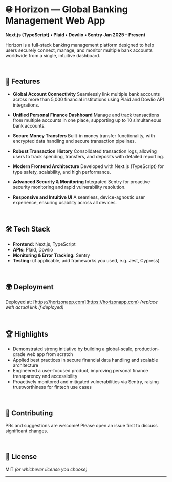 # 🌐 Horizon — Global Banking Management Web App

**Next.js (TypeScript) • Plaid • Dowlio • Sentry**
**Jan 2025 – Present**

Horizon is a full-stack banking management platform designed to help users securely connect, manage, and monitor multiple bank accounts worldwide from a single, intuitive dashboard.

<br>

## 🚀 Features

* **Global Account Connectivity**
  Seamlessly link multiple bank accounts across more than 5,000 financial institutions using Plaid and Dowlio API integrations.

* **Unified Personal Finance Dashboard**
  Manage and track transactions from multiple accounts in one place, supporting up to 10 simultaneous bank accounts.

* **Secure Money Transfers**
  Built-in money transfer functionality, with encrypted data handling and secure transaction pipelines.

* **Robust Transaction History**
  Consolidated transaction logs, allowing users to track spending, transfers, and deposits with detailed reporting.

* **Modern Frontend Architecture**
  Developed with Next.js (TypeScript) for type safety, scalability, and high performance.

* **Advanced Security & Monitoring**
  Integrated Sentry for proactive security monitoring and rapid vulnerability resolution.

* **Responsive and Intuitive UI**
  A seamless, device-agnostic user experience, ensuring usability across all devices.

<br>

## 🛠️ Tech Stack

* **Frontend:** Next.js, TypeScript
* **APIs:** Plaid, Dowlio
* **Monitoring & Error Tracking:** Sentry
* **Testing:** (if applicable, add frameworks you used, e.g. Jest, Cypress)

<br>

## 🌍 Deployment

Deployed at: [https://horizonapp.com](https://horizonapp.com) *(replace with actual link if deployed)*

<br>

## 🏆 Highlights

* Demonstrated strong initiative by building a global-scale, production-grade web app from scratch
* Applied best practices in secure financial data handling and scalable architecture
* Engineered a user-focused product, improving personal finance transparency and accessibility
* Proactively monitored and mitigated vulnerabilities via Sentry, raising trustworthiness for fintech use cases


<br>

## 🤝 Contributing

PRs and suggestions are welcome! Please open an issue first to discuss significant changes.

<br>

## 📄 License

MIT *(or whichever license you choose)*

---

